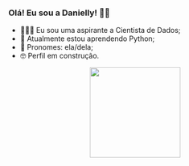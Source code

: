 ### Olá! Eu sou a Danielly! 🤟🏼

- 👩🏽‍💻 Eu sou uma aspirante a Cientista de Dados;
- 🧠 Atualmente estou aprendendo Python;
- 💐 Pronomes: ela/dela;
- 🤓 Perfil em construção.

<div align="center">
  <a href="https://github.com/daniellycodes">
  <img height="180em" src="https://github-readme-stats.vercel.app/api?username=daniellycodes&show_icons=true&theme=dracula&include_all_commits=true&count_private=true"/>
</div>
